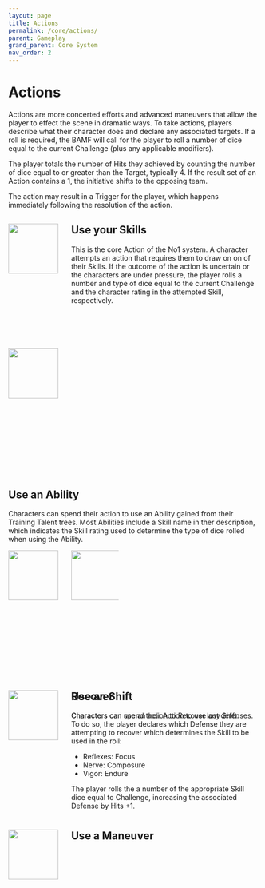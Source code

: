 ```yaml
---
layout: page
title: Actions
permalink: /core/actions/
parent: Gameplay
grand_parent: Core System
nav_order: 2
---
```


# Actions

Actions are more concerted efforts and advanced maneuvers that allow the player to effect the scene in dramatic ways.  To take actions, players describe what their character does and declare any associated targets.  If a roll is required, the BAMF will call for the player to roll a number of dice equal to the current Challenge (plus any applicable modifiers).

The player totals the number of Hits they achieved by counting the number of dice equal to or greater than the Target, typically 4. If the result set of an Action contains a 1, the initiative shifts to the opposing team.

The action may result in a Trigger for the player, which happens immediately following the resolution of the action.

<section>
<div style="width: 100%;">
<div style="width: 25%; height: 250px; float: left;"> 

<img src="/no1_system/assets/img/action_skills.png" width="100" height="100" align="middle">

</div>
<div style="margin-left: 25%; height: 250px;"> 

<h2>Use your Skills</h2>
<p>
This is the core Action of the No1 system.  A character attempts an action that requires them to draw on on of their Skills.  If the outcome of the action is uncertain or the characters are under pressure, the player rolls a number and type of dice equal to the current Challenge and the character rating in the attempted Skill, respectively.
</p>
</div>
</section>

<section>
<div style="width: 25%; height: 250px; float: left;"> 
<img src="/no1_system/assets/img/action_ability.png" width="100" height="100" align="center">
</div>
<div style="margin-left: 25%; height: 250px;"> 
</section>

<h2>Use an Ability</h2>
<p>
Characters can spend their action to use an Ability gained from their Training Talent trees.  Most Abilities include a Skill name in ther description, which indicates the Skill rating used to determine the type of dice rolled when using the Ability.
</p>
</div>
</section>

<section>
<div style="width: 25%; height: 250px; float: left;"> 
<img src="/no1_system/assets/img/action_recover.png" width="100" height="100" align="middle">
</div>
<div style="margin-left: 25%; height: 250px;"> 

<section>
<div style="width: 25%; height: 250px; float: left;"> 
<img src="/no1_system/assets/img/action_ability.png" width="100" height="100" align="center">
</div>
<div style="margin-left: 25%; height: 250px;"> 
</section>

<h2>Use an Shift</h2>
<p>
Characters can spend their Action to use any Shift.
</p>
</div>
</section>

<section>
<div style="width: 25%; height: 250px; float: left;"> 
<img src="/no1_system/assets/img/shift.png" width="100" height="100" align="middle">
</div>
<div style="margin-left: 25%; height: 250px;"> 


<h2>Recover</h2>
<p>
Characters can use an action to Recover lost defenses.  To do so, the player declares which Defense they are attempting to recover which determines the Skill to be used in the roll:
<ul>
<li>Reflexes: Focus</li>
<li>Nerve: Composure</li>
<li>Vigor: Endure</li>
</ul>
The player rolls the a number of the appropriate Skill dice equal to Challenge, increasing the associated Defense by Hits +1.
</p>
</div>
</section>

<section>
<div style="width: 25%; height: 250px; float: left;"> 
<img src="/no1_system/assets/img/d20_20.png" width="100" height="100" align="middle">
</div>
<div style="margin-left: 25%; height: 250px;"> 
<h2>Use a Maneuver</h2>
<p>
</p>
</div>
</div>
</section>